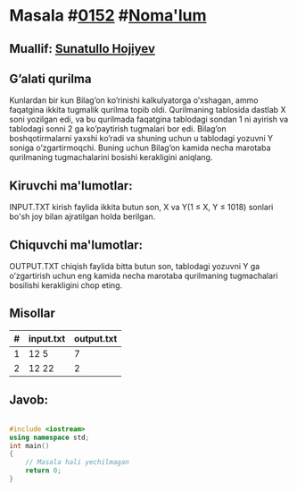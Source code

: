 
<h1>Masala #<a href="https://robocontest.uz/tasks/0152">0152</a> #<a href="https://robocontest.uz/tasks?category=1">Noma'lum</a></h1>
<h2> Muallif: <a href="https://robocontest.uz/profile/sunnat">Sunatullo Hojiyev</a></h2>
<h2>G’alati qurilma</h2>
<p>
Kunlardan bir kun Bilag’on ko’rinishi kalkulyatorga o’xshagan, ammo faqatgina ikkita tugmalik qurilma topib oldi. Qurilmaning tablosida dastlab X soni yozilgan edi, va bu qurilmada faqatgina tablodagi sondan 1 ni ayirish va tablodagi sonni 2 ga ko’paytirish tugmalari bor edi. Bilag’on boshqotirmalarni yaxshi ko’radi va shuning uchun u tablodagi yozuvni Y soniga o’zgartirmoqchi. Buning uchun Bilag’on kamida necha marotaba qurilmaning tugmachalarini bosishi kerakligini aniqlang.</p>
<h2>Kiruvchi ma'lumotlar:</h2>
<p>INPUT.TXT kirish faylida ikkita butun son, X va Y(1 ≤ X, Y ≤ 1018) sonlari bo'sh joy bilan ajratilgan holda berilgan.</p>
<h2>Chiquvchi ma'lumotlar:</h2>
<p>OUTPUT.TXT chiqish faylida bitta butun son, tablodagi yozuvni Y ga o’zgartirish uchun eng kamida necha marotaba qurilmaning tugmachalari bosilishi kerakligini chop eting.</p>
<h2>Misollar</h2>
<table>
    <thead>
        <tr>
            <th>#</th>
            <th>input.txt</th>
            <th>output.txt</th>
        </tr>
    </thead>
    <tbody>
            <tr>
                <td>1</td>
                <td>12 5</td>
                <td>7</td>
            </tr>
            <tr>
                <td>2</td>
                <td>12 22</td>
                <td>2</td>
            </tr>
    </tbody>
    </table>
    
<h2>Javob:</h2>

######
```cpp
#include <iostream>
using namespace std;
int main()
{
    // Masala hali yechilmagan
    return 0;
}
```
